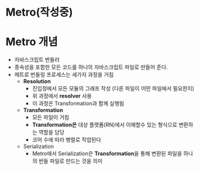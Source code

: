 # Metro(작성중)

# Metro 개념

- 자바스크립트 번들러
- 종속성을 포함한 모든 코드를 하나의 자바스크립트 파일로 만들어 준다.
- 메트로 번들링 프로세스는 세가지 과정을 거침
  - **Resolution**
    - 진입정에서 모든 모듈의 그래프 작성 (다른 파일이 어떤 파일에서 필요한지)
    - 위 과정에서 **resolver** 사용
    - 이 과정은 Transformation과 함께 실행됨
  - **Transformation**
    - 모든 파일이 거침
    - **Transformation은** 대상 플랫폼(RN)에서 이해할수 있는 형식으로 변환하는 역할을 담당
    - 코어 수에 따라 병렬로 작업된다
  - Serialization
    - Metro에서 Serialization은 **Transformation**을 통해 변환된 파일을 하나의 번들 파일로 만드는 것을 의미
